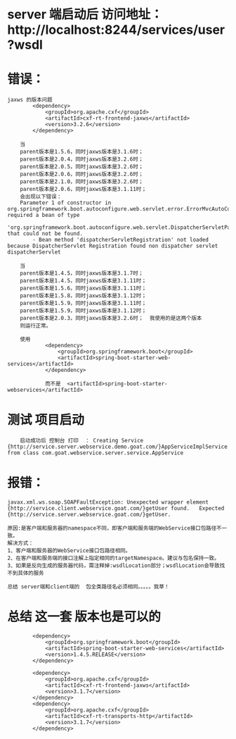 # server 端启动后 访问地址： http://localhost:8244/services/user?wsdl

# 错误：

    jaxws 的版本问题
            <dependency>
                <groupId>org.apache.cxf</groupId>
                <artifactId>cxf-rt-frontend-jaxws</artifactId>
                <version>3.2.6</version>
            </dependency>
            
        当 
        parent版本是1.5.6，同时jaxws版本是3.1.6时；
        parent版本是2.0.4，同时jaxws版本是3.2.6时；
        parent版本是2.0.5，同时jaxws版本是3.2.6时；
        parent版本是2.0.6，同时jaxws版本是3.2.6时；
        parent版本是2.1.0，同时jaxws版本是3.2.6时；
        parent版本是2.0.6，同时jaxws版本是3.1.11时；
        会出现以下错误：
        Parameter 1 of constructor in org.springframework.boot.autoconfigure.web.servlet.error.ErrorMvcAutoConfiguration required a bean of type 
        'org.springframework.boot.autoconfigure.web.servlet.DispatcherServletPath' that could not be found.
            - Bean method 'dispatcherServletRegistration' not loaded because DispatcherServlet Registration found non dispatcher servlet dispatcherServlet

        当
        parent版本是1.4.5，同时jaxws版本是3.1.7时；
        parent版本是1.4.5，同时jaxws版本是3.1.11时；
        parent版本是1.5.6，同时jaxws版本是3.1.11时；
        parent版本是1.5.8，同时jaxws版本是3.1.12时；
        parent版本是1.5.9，同时jaxws版本是3.1.11时；
        parent版本是1.5.9，同时jaxws版本是3.1.12时；
        parent版本是2.0.3，同时jaxws版本是3.2.6时；  我使用的是这两个版本 
        则运行正常。

        使用 
                <dependency>
                    <groupId>org.springframework.boot</groupId>
                    <artifactId>spring-boot-starter-web-services</artifactId>
                </dependency>
                
                而不是  <artifactId>spring-boot-starter-webservices</artifactId> 
                
                
                
# 测试  项目启动 
        启动成功后 控制台 打印  ： Creating Service {http://service.server.webservice.demo.goat.com/}AppServiceImplService from class com.goat.webservice.server.service.AppService
        
        
# 报错：
    javax.xml.ws.soap.SOAPFaultException: Unexpected wrapper element {http://service.client.webservice.goat.com/}getUser found.   Expected {http://service.server.webservice.goat.com/}getUser.
    
    原因:是客户端和服务器的namespace不同，即客户端和服务端的WebService接口包路径不一致。
    解决方式：
    1、客户端和服务器的WebService接口包路径相同。
    2、在客户端和服务端的接口注解上指定相同的targetNamespace。建议与包名保持一致。
    3、如果是反向生成的服务器代码，需注释掉:wsdlLocation部分；wsdlLocation会导致找不到具体的服务
    
    总结 server端和client端的  包全类路径名必须相同。。。。。我草！
    
    
    
# 总结 这一套 版本也是可以的
            <dependency>
                <groupId>org.springframework.boot</groupId>
                <artifactId>spring-boot-starter-web-services</artifactId>
                <version>1.4.5.RELEASE</version>
            </dependency>
    
            <dependency>
                <groupId>org.apache.cxf</groupId>
                <artifactId>cxf-rt-frontend-jaxws</artifactId>
                <version>3.1.7</version>
            </dependency>
            <dependency>
                <groupId>org.apache.cxf</groupId>
                <artifactId>cxf-rt-transports-http</artifactId>
                <version>3.1.7</version>
            </dependency>